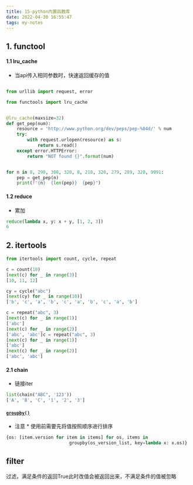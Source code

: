 ```yaml
---
title: 15-python内置函数库
date: 2022-04-30 16:55:47
tags: my-notes
---
```

## 1. functool

#### 1.1 lru_cache

- 当api传入相同参数时，快速返回缓存的值

```python

from urllib import request, error

from functools import lru_cache


@lru_cache(maxsize=32)
def get_pep(num):
    resource = 'http://www.python.org/dev/peps/pep-%04d/' % num
    try:
        with request.urlopen(resource) as s:
            return s.read()
    except error.HTTPError:
        return "NOT found {}".format(num)


for n in 8, 290, 308, 320, 8, 218, 320, 279, 289, 320, 9991:
    pep = get_pep(n)
    print(f"{n}  {len(pep)}  {pep}")
```

#### 1.2 reduce

- 累加

```python
reduce(lambda x, y: x + y, [1, 2, 3])
6
```





## 2. itertools



```python
from itertools import count, cycle, repeat

c = count(10)
[next(c) for _ in range(3)]
[10, 11, 12]

cy = cycle("abc")
[next(cy) for _ in range(10)]
['b', 'c', 'a', 'b', 'c', 'a', 'b', 'c', 'a', 'b']

c = repeat("abc", 3)
[next(c) for _ in range(1)]
['abc']
[next(c) for _ in range(2)]
['abc', 'abc']c = repeat("abc", 3)
[next(c) for _ in range(1)]
['abc']
[next(c) for _ in range(2)]
['abc', 'abc']
```

#### 2.1 chain

- 链接iter

```python
list(chain("ABC", '123'))
['A', 'B', 'C', '1', '2', '3']
```

#### [`groupby()`](https://docs.python.org/zh-cn/3/library/itertools.html#itertools.groupby)

- 注意 * 使用前需要先将值按照顺序进行排序

```python
{os: [item.version for item in items] for os, items in
                        groupby(os_version_list, key=lambda x: x.os)}
```



## filter

过滤，满足条件的返回True此时改值会被返回出来，不满足条件的值被忽略